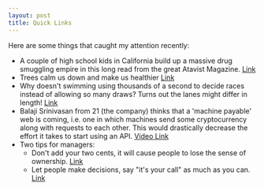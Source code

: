 ```yaml
---
layout: post
title: Quick Links
---
```


Here are some things that caught my attention recently:

* A couple of high school kids in California build up a massive drug smuggling empire in this long read from the great Atavist Magazine.
[Link](https://read.atavist.com/coronado-high)
* Trees calm us down and make us healthier
[Link](http://www.newyorker.com/tech/elements/what-is-a-tree-worth)
* Why doesn't swimming using thousands of a second to decide races instead of allowing so many draws? Turns out the lanes might differ in length!
[Link](http://regressing.deadspin.com/this-is-why-there-are-so-many-ties-in-swimming-1785234795)
* Balaji Srinivasan from 21 (the company) thinks that a 'machine payable' web is coming, i.e. one in which machines send some cryptocurrency along with requests to each other. This would drastically decrease the effort it takes to start using an API.
[Video Link](https://www.youtube.com/watch?v=b2pXSyLiijM)
* Two tips for managers:
	- Don't add your two cents, it will cause people to lose the sense of ownership. [Link](https://sivers.org/2c)
	- Let people make decisions, say "it's your call" as much as you can. [Link](https://m.signalvnoise.com/the-most-helpful-thing-you-can-say-to-a-teammate-its-your-call-cd65b86b4781#.xtd4cqbpf)
